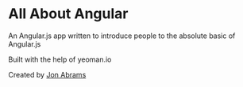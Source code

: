 # All About Angular

An Angular.js app written to introduce people to the absolute basic of Angular.js

Built with the help of yeoman.io

Created by [Jon Abrams](https://twitter.com/JonathanAbrams)
